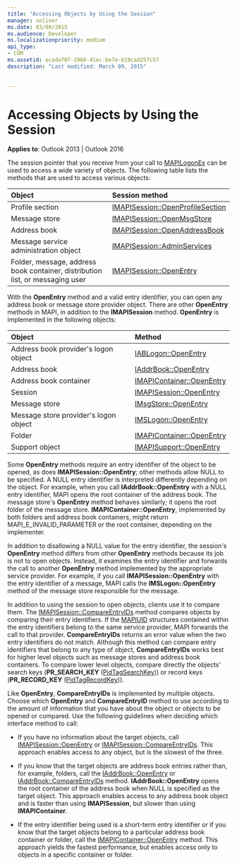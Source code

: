 ```yaml
---
title: "Accessing Objects by Using the Session"
manager: soliver
ms.date: 03/09/2015
ms.audience: Developer
ms.localizationpriority: medium
api_type:
- COM
ms.assetid: ecada707-2960-41ec-be7e-619cad257c57
description: "Last modified: March 09, 2015"
 
 
---
```


# Accessing Objects by Using the Session

  
  
**Applies to**: Outlook 2013 | Outlook 2016 
  
The session pointer that you receive from your call to [MAPILogonEx](mapilogonex.md) can be used to access a wide variety of objects. The following table lists the methods that are used to access various objects: 
  
|**Object**|**Session method**|
|:-----|:-----|
|Profile section  <br/> |[IMAPISession::OpenProfileSection](imapisession-openprofilesection.md) <br/> |
|Message store  <br/> |[IMAPISession::OpenMsgStore](imapisession-openmsgstore.md) <br/> |
|Address book  <br/> |[IMAPISession::OpenAddressBook](imapisession-openaddressbook.md) <br/> |
|Message service administration object  <br/> |[IMAPISession::AdminServices](imapisession-adminservices.md) <br/> |
|Folder, message, address book container, distribution list, or messaging user  <br/> |[IMAPISession::OpenEntry](imapisession-openentry.md) <br/> |
   
With the **OpenEntry** method and a valid entry identifier, you can open any address book or message store provider object. There are other **OpenEntry** methods in MAPI, in addition to the **IMAPISession** method. **OpenEntry** is implemented in the following objects: 
  
|**Object**|**Method**|
|:-----|:-----|
|Address book provider's logon object  <br/> |[IABLogon::OpenEntry](iablogon-openentry.md) <br/> |
|Address book  <br/> |[IAddrBook::OpenEntry](iaddrbook-openentry.md) <br/> |
|Address book container  <br/> |[IMAPIContainer::OpenEntry](imapicontainer-openentry.md) <br/> |
|Session  <br/> |[IMAPISession::OpenEntry](imapisession-openentry.md) <br/> |
|Message store  <br/> |[IMsgStore::OpenEntry](imsgstore-openentry.md) <br/> |
|Message store provider's logon object  <br/> |[IMSLogon::OpenEntry](imslogon-openentry.md) <br/> |
|Folder  <br/> |[IMAPIContainer::OpenEntry](imapicontainer-openentry.md) <br/> |
|Support object  <br/> |[IMAPISupport::OpenEntry](imapisupport-openentry.md) <br/> |
   
Some **OpenEntry** methods require an entry identifier of the object to be opened, as does **IMAPISession::OpenEntry**; other methods allow NULL to be specified. A NULL entry identifier is interpreted differently depending on the object. For example, when you call **IAddrBook::OpenEntry** with a NULL entry identifier, MAPI opens the root container of the address book. The message store's **OpenEntry** method behaves similarly; it opens the root folder of the message store. **IMAPIContainer::OpenEntry**, implemented by both folders and address book containers, might return MAPI_E_INVALID_PARAMETER or the root container, depending on the implementer. 
  
In addition to disallowing a NULL value for the entry identifier, the session's **OpenEntry** method differs from other **OpenEntry** methods because its job is not to open objects. Instead, it examines the entry identifier and forwards the call to another **OpenEntry** method implemented by the appropriate service provider. For example, if you call **IMAPISession::OpenEntry** with the entry identifier of a message, MAPI calls the **IMSLogon::OpenEntry** method of the message store responsible for the message. 
  
In addition to using the session to open objects, clients use it to compare them. The [IMAPISession::CompareEntryIDs](imapisession-compareentryids.md) method compares objects by comparing their entry identifiers. If the [MAPIUID](mapiuid.md) structures contained within the entry identifiers belong to the same service provider, MAPI forwards the call to that provider. **CompareEntryIDs** returns an error value when the two entry identifiers do not match. Although this method can compare entry identifiers that belong to any type of object, **CompareEntryIDs** works best for higher level objects such as message stores and address book containers. To compare lower level objects, compare directly the objects' search keys (**PR_SEARCH_KEY** ([PidTagSearchKey](pidtagsearchkey-canonical-property.md))) or record keys (**PR_RECORD_KEY** ([PidTagRecordKey](pidtagrecordkey-canonical-property.md))). 
  
Like **OpenEntry**, **CompareEntryIDs** is implemented by multiple objects. Choose which **OpenEntry** and **CompareEntryID** method to use according to the amount of information that you have about the object or objects to be opened or compared. Use the following guidelines when deciding which interface method to call: 
  
- If you have no information about the target objects, call [IMAPISession::OpenEntry](imapisession-openentry.md) or [IMAPISession::CompareEntryIDs](imapisession-compareentryids.md). This approach enables access to any object, but is the slowest of the three.
    
- If you know that the target objects are address book entries rather than, for example, folders, call the [IAddrBook::OpenEntry](iaddrbook-openentry.md) or [IAddrBook::CompareEntryIDs](iaddrbook-compareentryids.md) method. **IAddrBook::OpenEntry** opens the root container of the address book when NULL is specified as the target object. This approach enables access to any address book object and is faster than using **IMAPISession**, but slower than using **IMAPIContainer**.
    
- If the entry identifier being used is a short-term entry identifier or if you know that the target objects belong to a particular address book container or folder, call the [IMAPIContainer::OpenEntry](imapicontainer-openentry.md) method. This approach yields the fastest performance, but enables access only to objects in a specific container or folder. 
    

